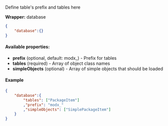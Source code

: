 Define table's prefix and tables here

**Wrapper:** database
```json
{
    "database":{}
}
```

#### Available properties:
* **prefix** (optional, default: modx_) - Prefix for tables
* **tables** (required) - Array of object class names
* **simpleObjects** (optional) - Array of simple objects that should be loaded

#### Example
```json
{
    "database":{
        "tables": ["PackageItem"]
        ,"prefix": "modx_"
        ,"simpleObjects": ["SimplePackageItem"]
    }
}
```